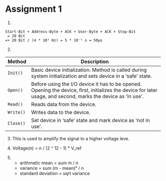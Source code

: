 # Assignment 1

1)
```
Start-Bit + Address-Byte + ACK + User-Byte + ACK + Stop-Bit
 = 20 Bit 
=> 20 Bit / (4 * 10⁵ Hz) = 5 * 10⁻⁵ s = 50µs
```

2)
| Method    | Description                                                                                                                                                   |
| --------- | ------------------------------------------------------------------------------------------------------------------------------------------------------------- |
| `Init()`  | Basic device initialization. Method is called during system initialization and sets device in a ‘safe’ state.                                                 |
| `Open()`  | Before using the I/O device it has to be opened. Opening the device, first, initializes the device for later usage, and second, marks the device as ‘in use’. |
| `Read()`  | Reads data from the device.                                                                                                                                   |
| `Write()` | Writes data to the device.                                                                                                                                    |
| `Close()` | Set device in ‘safe’ state and mark device as ‘not in use’.                                                                                                   |

3) This is used to amplify the signal to a higher voltage leve.

4) Voltage(n) = n / (2 ^ 12 - 1) * V_ref

5) 
   - arithmetic mean = sum m / n
   - variance = sum (m - mean)² / n
   - standard deviation = sqrt variance
   
